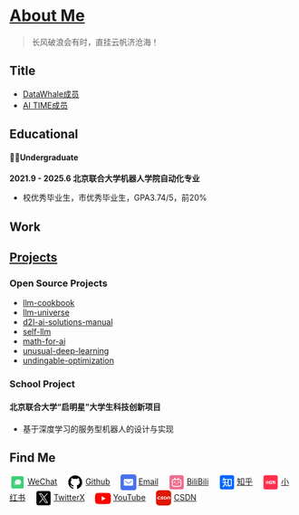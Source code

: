 # [About Me](/docs/Me/CV.md)

> 长风破浪会有时，直挂云帆济沧海！

## Title

- [DataWhale成员](https://www.datawhale.cn/)
- [AI TIME成员](https://www.aitime.cn/)

## Educational 

#### 👨‍🎓Undergraduate

**2021.9 - 2025.6 北京联合大学机器人学院自动化专业**

- 校优秀毕业生，市优秀毕业生，GPA3.74/5，前20%

## Work 



## [Projects](/docs/Me/Project.md)

### Open Source Projects

- [llm-cookbook](https://github.com/datawhalechina/llm-cookbook)
- [llm-universe](https://github.com/datawhalechina/llm-universe)
- [d2l-ai-solutions-manual](https://github.com/datawhalechina/d2l-ai-solutions-manual)
- [self-llm](https://github.com/datawhalechina/self-llm)
- [math-for-ai](https://github.com/datawhalechina/math-for-ai)
- [unusual-deep-learning](https://github.com/datawhalechina/unusual-deep-learning)
- [undingable-optimization](https://github.com/datawhalechina/undingable-optimization)

### School Project

#### 北京联合大学“启明星”大学生科技创新项目

- 基于深度学习的服务型机器人的设计与实现

## Find Me

<div>
  <a href="https://linchentang.top/wechat_qrcode/" target="_blank"><img src="images/plugin/微信.png"  style="height:28px; vertical-align:middle; margin-right:4px;">WeChat</a>&emsp;
  <a href="https://github.com/LinChentang" target="_blank"><img src="images/plugin/github.png" style="height:28px; vertical-align:middle; margin-right:4px;">Github</a>&emsp;
  <a href="mailto:z1273611131@163.com" target="_blank"><img src="images/plugin/邮箱.png"  style="height:28px; vertical-align:middle; margin-right:4px;">Email</a>&emsp;
  <a href="https://space.bilibili.com/346629528?spm_id_from=333.1007.0.0" target="_blank"><img src="images/plugin/哔哩哔哩.png"  style="height:28px; vertical-align:middle; margin-right:4px;">BiliBili</a>&emsp;
  <a href="https://www.zhihu.com/people/yu-chen-63-69-85" target="_blank"><img src="images/plugin/知乎.png"  style="height:28px; vertical-align:middle; margin-right:4px;">知乎</a>&emsp;
  <a href="https://www.xiaohongshu.com/user/profile/66a673f5000000001d023fdb" target="_blank"><img src="images/plugin/小红书.png"  style="height:28px; vertical-align:middle; margin-right:4px;">小红书</a>&emsp;
  <a href="https://x.com/linchentang23" target="_blank"><img src="images/plugin/TwitterX.png"  style="height:28px; vertical-align:middle; margin-right:4px;">TwitterX</a>&emsp;
  <a href="https://www.youtube.com/@linchentang618" target="_blank"><img src="images/plugin/youtube .png"  style="height:28px; vertical-align:middle; margin-right:4px;">YouTube</a>&emsp;
  <a href="https://blog.csdn.net/weixin_64266899?spm=1011.2124.3001.5343" target="_blank"><img src="images/plugin/CSDN.png"  style="height:28px; vertical-align:middle; margin-right:4px;">CSDN</a>&emsp;
</div>
